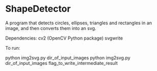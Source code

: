 ShapeDetector
=============

A program that detects circles, ellipses, triangles and rectangles in an image, and then converts them into an svg.

Dependencies:
cv2 (OpenCV Python package)
svgwrite

To run:

python img2svg.py dir_of_input_images
python img2svg.py dir_of_input_images flag_to_write_intermediate_result
